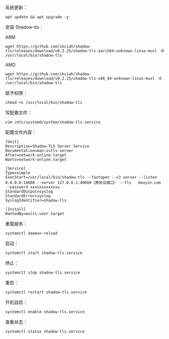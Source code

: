 系统更新：
```
apt update && apt upgrade -y
```

安装 Shadow-tls：

ARM
```
wget https://github.com/ihciah/shadow-tls/releases/download/v0.2.25/shadow-tls-aarch64-unknown-linux-musl -O /usr/local/bin/shadow-tls
```
AMD
```
wget https://github.com/ihciah/shadow-tls/releases/download/v0.2.25/shadow-tls-x86_64-unknown-linux-musl -O /usr/local/bin/shadow-tls
```

赋予权限：
```
chmod +x /usr/local/bin/shadow-tls
```

写配置文件：
```
vim /etc/systemd/system/shadow-tls.service
```

配置文件内容：
```
[Unit]
Description=Shadow-TLS Server Service
Documentation=man:sstls-server
After=network-online.target
Wants=network-online.target

[Service]
Type=simple
ExecStart=/usr/local/bin/shadow-tls --fastopen --v3 server --listen 0.0.0.0:18880 --server 127.0.0.1:40660（原协议端口） --tls   douyin.com  --password xxxxxxxxxxxxx
StandardOutput=syslog
StandardError=syslog
SyslogIdentifier=shadow-tls

[Install]
WantedBy=multi-user.target
```

重载服务：
```
systemctl daemon-reload
```

启动：
```
systemctl start shadow-tls.service
```

停止：
```
systemctl stop shadow-tls.service
```

重启：
```
systemctl restart shadow-tls.service
```

开机自启：
```
systemctl enable shadow-tls.service
```

查看状态：
```
systemctl status shadow-tls.service
```


